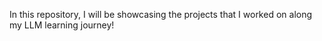 In this repository, I will be showcasing the projects that I worked on along my LLM learning journey!
